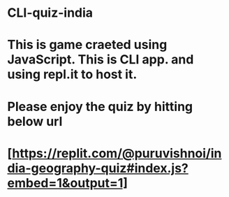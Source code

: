 # CLI-quiz-india
# This is game craeted using JavaScript. This is CLI app. and using  repl.it to host it.
# Please enjoy the quiz by hitting below url
# [https://replit.com/@puruvishnoi/india-geography-quiz#index.js?embed=1&output=1]
